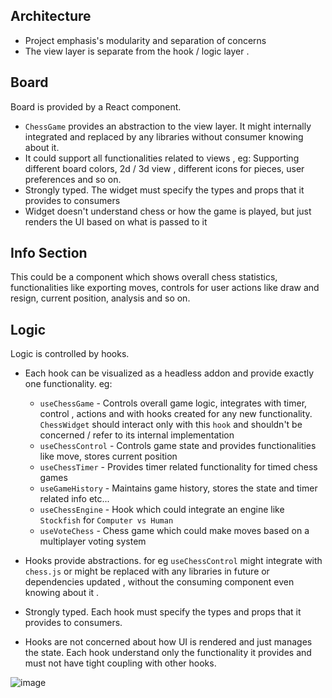 ## Architecture

* Project emphasis's modularity and separation of concerns
* The view layer is separate from the hook  / logic layer . 

## Board

Board is provided by a React component.

* `ChessGame` provides an abstraction to the view layer. It might internally integrated and replaced by any libraries without consumer knowing about it.
* It could support all functionalities related to views , eg: Supporting different board colors, 2d / 3d view , different icons for pieces, user preferences and so on.
* Strongly typed. The widget must specify the types  and props that it provides to consumers
* Widget doesn't understand chess or how the game is played, but just renders the UI based on what is passed to it

## Info Section

This could be a component which shows overall chess statistics, functionalities like exporting moves, controls for user actions like draw and resign, current position, analysis and so on.

## Logic

Logic is controlled by hooks.

* Each hook can be visualized as a headless addon and provide exactly one functionality. eg: 

  * `useChessGame` - Controls overall game logic, integrates with timer, control , actions and with hooks created for any new functionality. `ChessWidget` should interact only with this `hook` and shouldn't be concerned / refer to its internal implementation
  * `useChessControl` - Controls game state and provides functionalities like move, stores current position
  * `useChessTimer` - Provides timer related functionality for timed chess games
  * `useGameHistory` - Maintains game history, stores the state and timer related info etc...
  * `useChessEngine` - Hook which could integrate an engine like `Stockfish` for `Computer vs Human`
  * `useVoteChess` - Chess game which could make moves based on a multiplayer voting system 

* Hooks provide abstractions. for eg `useChessControl` might integrate with `chess.js` or might be replaced with any libraries in future or dependencies updated ,  without the consuming component even knowing about it .

* Strongly typed. Each hook must specify the types  and props that it provides to consumers.

* Hooks are not concerned about how UI is rendered and just manages the state. Each hook understand only the functionality it provides and must not have tight coupling with other hooks.


![image](https://user-images.githubusercontent.com/57066740/200226412-37367c0a-fa62-4ea7-bb5c-53c4ee153894.png)
